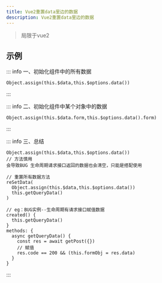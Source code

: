 ```yaml
---
title: Vue2重置data里边的数据
description: Vue2重置data里边的数据
---
```


<c-title title="Vue2重置data里边的数据" />

> 局限于vue2

## 示例

::: info 一、初始化组件中的所有数据
```js-vue
Object.assign(this.$data,this.$options.data())
```
:::

::: info 二、初始化组件中某个对象中的数据
```js-vue
Object.assign(this.$data.form,this.$options.data().form)
```
:::

::: info 三、总结
```js-vue
Object.assign(this.$data,this.$options.data())
// 方法慎用
会导致BUG 生命周期请求接口返回的数据也会清空，只能是搭配使用

// 重置所有数据方法
reSetData(
  Object.assign(this.$data,this.$options.data())
  this.getQueryData()
)

// eg：BUG实例--生命周期有请求接口赋值数据
created() {
  this.getQueryData()
}
methods: {
  async getQueryData() {
    const res = await getPost({})
    // 赋值
    res.code == 200 && (this.formObj = res.data)
  }
}
```
:::
